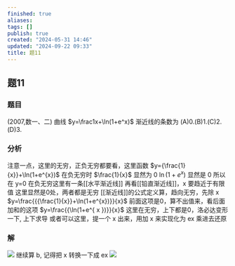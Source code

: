 ```yaml
---
finished: true
aliases: 
tags: []
publish: true
created: "2024-05-31 14:46"
updated: "2024-09-22 09:33"
title: 题11
---
```

## 题11
### 题目
(2007,数一、二) 
曲线 $y=\frac1x+\ln(1+e^x)$ 渐近线的条数为 
(A)0.(B)1.(C)2.(D)3.
### 分析
注意一点，这里的无穷，正负无穷都要看，这里函数 $y={\frac{1}{x}}+\ln(1+e^{x})$ 在负无穷时
$\frac{1}{x}$ 显然为 0
$\ln(1+e^{ x })$ 显然是 0
所以在 y=0 在负无穷这里有一条[[水平渐近线]]
再看[[铅直渐近线]]，x 要趋近于有限值
这里显然是0处，两者都是无穷
[[渐近线]]的公式定义算，趋向无穷，先除 x
$y=\frac{{{\frac{1}{x}}+\ln(1+e^{x})}}{x}$ 前面这项是0，算不出值来，看后面加和的这项
$y=\frac{{\ln(1+e^{ x })}}{x}$ 这里在无穷，上下都是0，洛必达变形一下, 上下求导
或者可以这里，提一个 x 出来，用加 x 来实现化为 ex 乘进去还原
### 解
![](https://img.hwenyi.tech/202402111229319.webp)
继续算 b, 记得把 x 转换一下成 ex
![](https://img.hwenyi.tech/202402111245073.webp)
